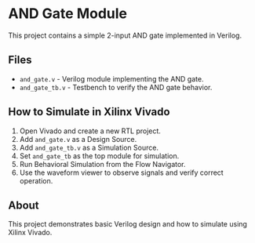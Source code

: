 # AND Gate Module

This project contains a simple 2-input AND gate implemented in Verilog.

## Files

- `and_gate.v` - Verilog module implementing the AND gate.
- `and_gate_tb.v` - Testbench to verify the AND gate behavior.

## How to Simulate in Xilinx Vivado

1. Open Vivado and create a new RTL project.
2. Add `and_gate.v` as a Design Source.
3. Add `and_gate_tb.v` as a Simulation Source.
4. Set `and_gate_tb` as the top module for simulation.
5. Run Behavioral Simulation from the Flow Navigator.
6. Use the waveform viewer to observe signals and verify correct operation.

## About

This project demonstrates basic Verilog design and how to simulate using Xilinx Vivado.

